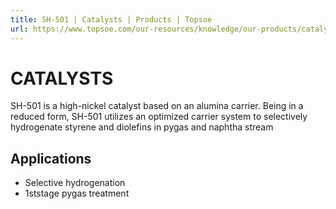 ```yaml
---
title: SH-501 | Catalysts | Products | Topsoe
url: https://www.topsoe.com/our-resources/knowledge/our-products/catalysts/sh-501#main-content
---
```


# CATALYSTS

SH-501 is a high-nickel catalyst based on an alumina carrier. Being in a reduced form, SH-501 utilizes an optimized carrier system to selectively hydrogenate styrene and diolefins in pygas and naphtha stream

## Applications

- Selective hydrogenation
- 1ststage pygas treatment